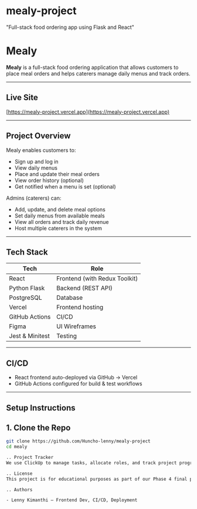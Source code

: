 # mealy-project
"Full-stack food ordering app using Flask and React"

# Mealy

**Mealy** is a full-stack food ordering application that allows customers to place meal orders and helps caterers manage daily menus and track orders.

---

## Live Site
[https://mealy-project.vercel.app](https://mealy-project.vercel.app)

---

## Project Overview

Mealy enables customers to:
- Sign up and log in
- View daily menus
- Place and update their meal orders
- View order history (optional)
- Get notified when a menu is set (optional)

Admins (caterers) can:
- Add, update, and delete meal options
- Set daily menus from available meals
- View all orders and track daily revenue
- Host multiple caterers in the system

---

## Tech Stack

| Tech         | Role              |
|--------------|-------------------|
| React        | Frontend (with Redux Toolkit) |
| Python Flask | Backend (REST API) |
| PostgreSQL   | Database           |
| Vercel       | Frontend hosting   |
| GitHub Actions | CI/CD            |
| Figma        | UI Wireframes      |
| Jest & Minitest | Testing         |

---

## CI/CD

- React frontend auto-deployed via GitHub → Vercel
- GitHub Actions configured for build & test workflows

---

##  Setup Instructions

## 1. Clone the Repo

```bash
git clone https://github.com/Huncho-lenny/mealy-project
cd mealy

.. Project Tracker
We use ClickUp to manage tasks, allocate roles, and track project progress.

.. License
This project is for educational purposes as part of our Phase 4 final project.

.. Authors

- Lenny Kimanthi – Frontend Dev, CI/CD, Deployment

